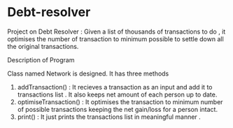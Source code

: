 # Debt-resolver
Project on Debt Resolver : Given a list of thousands of transactions to do , it optimises the number of transaction to minimum possible to settle down all the original transactions.

Description of Program 

Class named Network is designed. 
It has three methods
1. addTransaction() : It recieves a transaction as an input and add it to transactions list . It also keeps net amount of each person up to date.
2. optimiseTransaction() : It optimises the transaction to minimum number of possible transactions keeping the net gain/loss for a person intact.
3. print() : It just prints the transactions list in meaningful manner .
